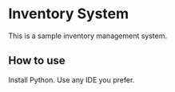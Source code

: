 # Inventory System
 This is a sample inventory management system.

 ## How to use
 Install Python.
 Use any IDE you prefer.